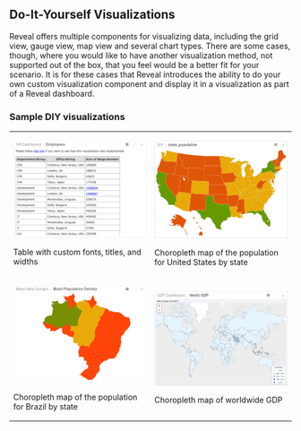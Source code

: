 ## Do-It-Yourself Visualizations

Reveal offers multiple components for visualizing data, including the
grid view, gauge view, map view and several chart types. There are some
cases, though, where you would like to have another visualization
method, not supported out of the box, that you feel would be a better
fit for your scenario. It is for these cases that Reveal introduces the
ability to do your own custom visualization component and display it in
a visualization as part of a Reveal dashboard.

### Sample DIY visualizations

<table>
<colgroup>
<col style="width: 50%" />
<col style="width: 50%" />
</colgroup>
<tbody>
<tr class="odd">
<td><p><img src="images/HRDashboardEmployeesDIY_All.png" alt="HRDashboardEmployeesDIY_All" /><br />
</p>
<p>Table with custom fonts, titles, and widths<br />
</p></td>
<td><p><img src="images/StatePopulation_all.png" alt="StatePopulation_all" /><br />
</p>
<p>Choropleth map of the population for United States by state<br />
</p></td>
</tr>
<tr class="even">
<td><p><img src="images/BrazilStatePopulation_all.png" alt="BrazilStatePopulation_all" /><br />
</p>
<p>Choropleth map of the population for Brazil by state<br />
</p></td>
<td><p><img src="images/WorldPopulationGDP_All.png" alt="WorldPopulationGDP_All" /><br />
</p>
<p>Choropleth map of worldwide GDP<br />
</p></td>
</tr>
</tbody>
</table>
